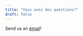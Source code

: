 ```yaml
---
title: "Vous avez des questions?"
draft: false
---
```


Send us an [email](mailto:symbiota@asu.edu)!